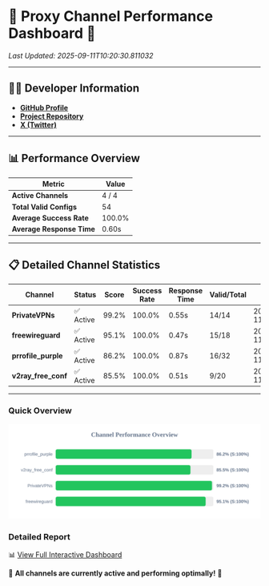 # 🌟 Proxy Channel Performance Dashboard 🌟

_Last Updated: 2025-09-11T10:20:30.811032_

---

## 👩‍💻 Developer Information

- **[GitHub Profile](https://github.com/4n0nymou3)**  
- **[Project Repository](https://github.com/4n0nymou3/multi-proxy-config-fetcher)**  
- **[X (Twitter)](https://x.com/4n0nymou3)**  

---

## 📊 Performance Overview

| Metric                | Value       |
|-----------------------|-------------|
| **Active Channels**   | 4 / 4       |
| **Total Valid Configs** | 54          |
| **Average Success Rate** | 100.0%      |
| **Average Response Time** | 0.60s       |

---

## 📋 Detailed Channel Statistics

| Channel          | Status     | Score  | Success Rate | Response Time | Valid/Total | Last Success               |
|------------------|------------|--------|--------------|---------------|-------------|----------------------------|
| **PrivateVPNs**  | ✅ Active  | 99.2%  | 100.0% | 0.55s         | 14/14       | 2025-09-11T10:20:30.312099 |
| **freewireguard**  | ✅ Active  | 95.1%  | 100.0% | 0.47s         | 15/18       | 2025-09-11T10:20:30.809346 |
| **prrofile_purple**  | ✅ Active  | 86.2%  | 100.0% | 0.87s         | 16/32       | 2025-09-11T10:20:29.104128 |
| **v2ray_free_conf**  | ✅ Active  | 85.5%  | 100.0% | 0.51s         | 9/20       | 2025-09-11T10:20:29.713498 |

---

### Quick Overview
<div align="center">
  <a href="https://raw.githubusercontent.com/nullluser/NullRepo/refs/heads/main/assets/channel_stats_chart.svg">
    <img src="https://raw.githubusercontent.com/nullluser/NullRepo/refs/heads/main/assets/channel_stats_chart.svg" alt="Source Performance Statistics" width="800">
  </a>
</div>

### Detailed Report
📊 [View Full Interactive Dashboard](https://htmlpreview.github.io/?https://github.com/nullluser/NullRepo/blob/main/assets/performance_report.html)

🎉 **All channels are currently active and performing optimally!** 🎉
